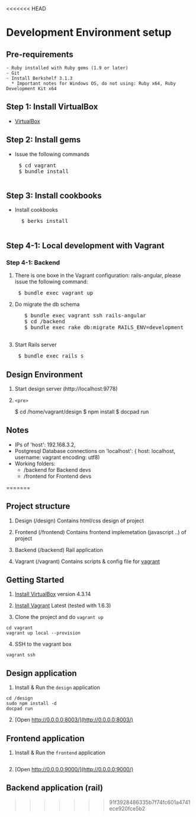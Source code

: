<<<<<<< HEAD
# Development Environment setup

## Pre-requirements
    - Ruby installed with Ruby gems (1.9 or later)
    - Git
    - Install Berkshelf 3.1.3
      * Important notes for Windows OS, do not using: Ruby x64, Ruby Development Kit x64


## Step 1: Install VirtualBox
- [VirtualBox](https://www.virtualbox.org/wiki/Downloads)

## Step 2: Install gems
  * Issue the following commands
  <pre>
    $ cd vagrant
    $ bundle install
  </pre>

## Step 3: Install cookbooks
  * Install cookbooks

	  <pre>
	  $ berks install
	  </pre>

## Step 4-1: Local development with Vagrant
### Step 4-1: Backend

  1. There is one boxe in the Vagrant configuration: rails-angular, please issue the following command:
    <pre>
      $ bundle exec vagrant up
  </pre>


  2. Do migrate the db schema
      <pre>
        $ bundle exec vagrant ssh rails-angular
        $ cd /backend
        $ bundle exec rake db:migrate RAILS_ENV=development
      </pre>

  3. Start Rails server
    <pre>
      $ bundle exec rails s
    </pre>

## Design Environment
1. Start design server (http://localhost:9778)
2.     <pre>
      $ cd /home/vagrant/design
      $ npm install
      $ docpad run
  </pre>


## Notes
* IPs of 'host': 192.168.3.2,
* Postgresql Database connections on 'localhost': { host: localhost, username: vagrant encoding: utf8)
* Working folders:
  * /backend for Backend devs
  * /frontend for Frontend devs
  
=======
## Project structure

1. Design (/design)
Contains html/css design of project

2. Frontend (/frontend)
Contains frontend implemetation (javascript ..) of project

3. Backend (/backend)
Rail application

4. Vagrant (/vagrant)
Contains scripts & config file for [vagrant](http://www.vagrantup.com/)


## Getting Started

1. [Install VirtualBox](https://www.virtualbox.org/wiki/Downloads) version 4.3.14

2. [Install Vagrant](http://www.vagrantup.com/downloads.html) Latest (tested with 1.6.3)

3. Clone the project and do `vagrant up`

  ```
  cd vagrant
  vagrant up local --provision
  ```

4. SSH to the vagrant box

  ```
  vagrant ssh
  ```

## Design application

1. Install & Run the `design` application

  ```
  cd /design
  sudo npm install -d
  docpad run
  ```

2. [Open http://0.0.0.0:8003/](http://0.0.0.0:8003/)


## Frontend application

1. Install & Run the `frontend` application

  ```

  ```

2. [Open http://0.0.0.0:9000/](http://0.0.0.0:9000/)


## Backend application (rail)
>>>>>>> 91f3928486335b7f74fc601a4741ece920fce5b2
